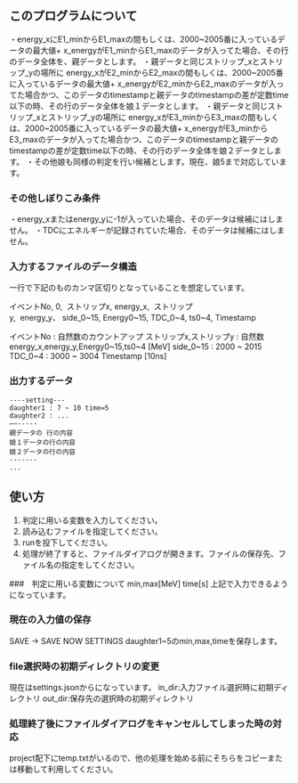 ## このプログラムについて
・energy_xにE1_minからE1_maxの間もしくは、2000~2005番に入っているデータの最大値+ x_energyがE1_minからE1_maxのデータが入ってた場合、その行のデータ全体を、親データとします。
・親データと同じストリップ_xとストリップ_yの場所に energy_xがE2_minからE2_maxの間もしくは、2000~2005番に入っているデータの最大値+ x_energyがE2_minからE2_maxのデータが入ってた場合かつ、このデータのtimestampと親データのtimestampの差が定数time以下の時、その行のデータ全体を娘１データとします。
・親データと同じストリップ_xとストリップ_yの場所に energy_xがE3_minからE3_maxの間もしくは、2000~2005番に入っているデータの最大値+ x_energyがE3_minからE3_maxのデータが入ってた場合かつ、このデータのtimestampと親データのtimestampの差が定数time以下の時、その行のデータ全体を娘２データとします。
・その他娘も同様の判定を行い候補とします。現在、娘5まで対応しています。
### その他しぼりこみ条件
・energy_xまたはenergy_yに-1が入っていた場合、そのデータは候補にはしません。
・TDCにエネルギーが記録されていた場合、そのデータは候補にはしません。


### 入力するファイルのデータ構造
一行で下記のものカンマ区切りとなっていることを想定しています。

イベントNo, 0,  ストリップx, energy_x,  ストリップy,  energy_y、 side_0~15, Energy0~15, TDC_0~4, ts0~4, Timestamp

イベントNo  : 自然数のカウントアップ
ストリップx,ストリップy : 自然数
energy_x,energy_y,Energy0~15,ts0~4 [MeV]
side_0~15 : 2000 ~ 2015
TDC_0~4 : 3000 ~ 3004
Timestamp [10ns]

### 出力するデータ
```
----setting---
daughter1 : 7 ~ 10 time=5
daughter2 : ...
——-----
親データの 行の内容
娘１データの行の内容
娘２データの行の内容
-------
...

```

## 使い方
1. 判定に用いる変数を入力してください。
1. 読み込むファイルを指定してください。
1. runを投下してください。
1. 処理が終了すると、ファイルダイアログが開きます。ファイルの保存先、ファイル名の指定をしてください。

###　判定に用いる変数について
min,max[MeV]
time[s]
上記で入力できるようになっています。

### 現在の入力値の保存
SAVE -> SAVE NOW SETTINGS
daughter1~5のmin,max,timeを保存します。

### file選択時の初期ディレクトリの変更
現在はsettings.jsonからになっています。
in_dir:入力ファイル選択時に初期ディレクトリ
out_dir:保存先の選択時の初期ディレクトリ

### 処理終了後にファイルダイアログをキャンセルしてしまった時の対応
project配下にtemp.txtがいるので、他の処理を始める前にそちらをコピーまたは移動して利用してください。


